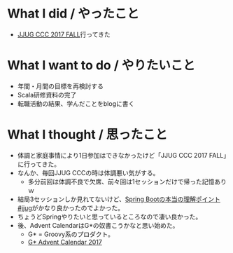 # What I did / やったこと
- [JJUG CCC 2017 FALL](http://www.java-users.jp/ccc2017fall/)行ってきた

# What I want to do / やりたいこと
- 年間・月間の目標を再検討する
- Scala研修資料の完了
- 転職活動の結果、学んだことをblogに書く

# What I thought / 思ったこと
- 体調と家庭事情により1日参加はできなかったけど「JJUG CCC 2017 FALL」に行ってきた。
- なんか、毎回JJUG CCCの時は体調悪い気がする。
  - 多分前回は体調不良で欠席、前々回は1セッションだけで帰った記憶ありｗ
- 結局3セッションしか見れてないけど、[Spring Bootの本当の理解ポイント #jjug](https://www.slideshare.net/masatoshitada7/spring-boot-jjug)がかなり良かったのでよかった。
- ちょうどSpringやりたいと思っているところなので凄い良かった。
- 後、Advent CalendarはG*の奴書こうかなと思い始めた。
  - G* = Groovy系のプロダクト。
  - [G* Advent Calendar 2017](https://qiita.com/advent-calendar/2017/gastah)
